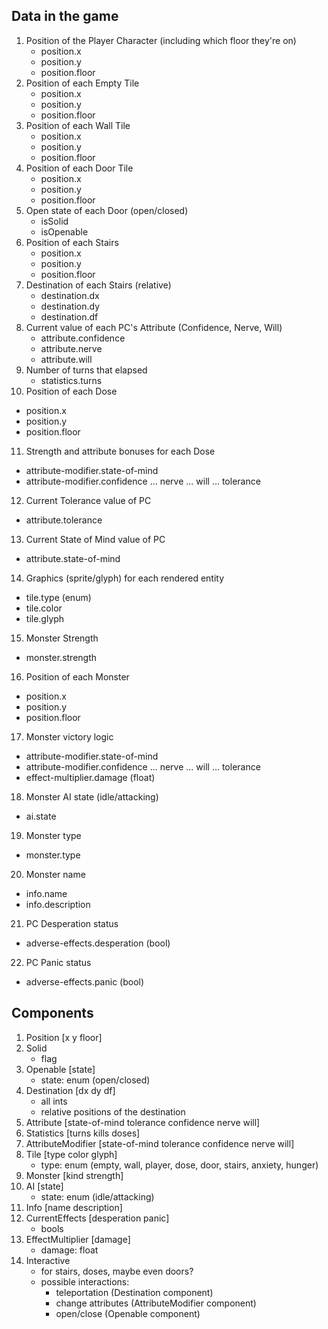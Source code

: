 Data in the game
----------------

1. Position of the Player Character (including which floor they're on)
   * position.x
   * position.y
   * position.floor
2. Position of each Empty Tile
   * position.x
   * position.y
   * position.floor
3. Position of each Wall Tile
   * position.x
   * position.y
   * position.floor
4. Position of each Door Tile
   * position.x
   * position.y
   * position.floor
5. Open state of each Door (open/closed)
   * isSolid
   * isOpenable
6. Position of each Stairs
   * position.x
   * position.y
   * position.floor
7. Destination of each Stairs (relative)
   * destination.dx
   * destination.dy
   * destination.df
8. Current value of each PC's Attribute (Confidence, Nerve, Will)
   * attribute.confidence
   * attribute.nerve
   * attribute.will
9. Number of turns that elapsed
   * statistics.turns
10. Position of each Dose
   * position.x
   * position.y
   * position.floor
11. Strength and attribute bonuses for each Dose
   * attribute-modifier.state-of-mind
   * attribute-modifier.confidence ... nerve ... will ... tolerance
12. Current Tolerance value of PC
   * attribute.tolerance
13. Current State of Mind value of PC
   * attribute.state-of-mind
14. Graphics (sprite/glyph) for each rendered entity
   * tile.type (enum)
   * tile.color
   * tile.glyph
15. Monster Strength
   * monster.strength
16. Position of each Monster
   * position.x
   * position.y
   * position.floor
17. Monster victory logic
   * attribute-modifier.state-of-mind
   * attribute-modifier.confidence ... nerve ... will ... tolerance
   * effect-multiplier.damage (float)
18. Monster AI state (idle/attacking)
   * ai.state
19. Monster type
   * monster.type
20. Monster name
   * info.name
   * info.description
21. PC Desperation status
   * adverse-effects.desperation (bool)
22. PC Panic status
   * adverse-effects.panic (bool)


Components
----------

1. Position [x y floor]
2. Solid
   * flag
3. Openable [state]
   * state: enum (open/closed)
4. Destination [dx dy df]
   * all ints
   * relative positions of the destination
5. Attribute [state-of-mind tolerance confidence nerve will]
6. Statistics [turns kills doses]
7. AttributeModifier [state-of-mind tolerance confidence nerve will]
8. Tile [type color glyph]
   * type: enum (empty, wall, player, dose, door, stairs, anxiety, hunger)
9. Monster [kind strength]
10. AI [state]
    * state: enum (idle/attacking)
11. Info [name description]
12. CurrentEffects [desperation panic]
    * bools
13. EffectMultiplier [damage]
    * damage: float
14. Interactive
    - for stairs, doses, maybe even doors?
    - possible interactions:
      * teleportation (Destination component)
      * change attributes (AttributeModifier component)
      * open/close (Openable component)
